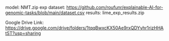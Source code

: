 model: NMT.zip
exp dataset: https://github.com/roufunr/explainable-AI-for-genomic-tasks/blob/main/dataset.csv 
results: lime_exp_results.zip

Google Drive Link: https://drive.google.com/drive/folders/1tqqBwxcKX50Ae9rxQDYyhr1rizHHAtST?usp=sharing 
